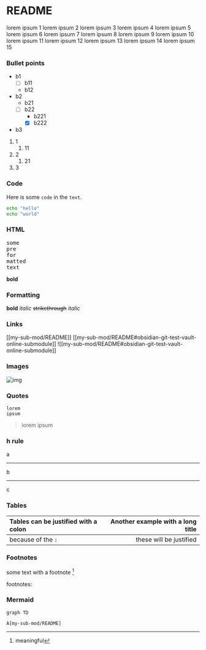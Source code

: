 # README

lorem ipsum 1
lorem ipsum 2
lorem ipsum 3
lorem ipsum 4
lorem ipsum 5
lorem ipsum 6
lorem ipsum 7
lorem ipsum 8
lorem ipsum 9
lorem ipsum 10
lorem ipsum 11
lorem ipsum 12
lorem ipsum 13
lorem ipsum 14
lorem ipsum 15

### Bullet points
* b1
	* [ ] b11
	* b12
* b2
	* b21
	* [ ] b22
		* b221
		* [x] b222
* b3

1. 1
	1. 11
2. 2
	1. 21
3. 3

### Code
Here is some `code` in the `text`.

```bash
echo "hello"
echo "world"
```

### HTML
<pre>some
pre
for
matted
text
</pre>

<b>bold</b>

### Formatting
**bold**
*italic*
~~strikethrough~~
_italic_

### Links
[[my-sub-mod/README]]
[[my-sub-mod/README#obsidian-git-test-vault-online-submodule]]
![[my-sub-mod/README#obsidian-git-test-vault-online-submodule]]

### Images
![img](https://history-computer.com/ModernComputer/Basis/images/Engelbart.jpg)

### Quotes

	lorem
	ipsum

> lorem
> ipsum

### h rule
a

---

b

***

c

### Tables
Tables can be justified with a colon | Another example with a long title
:----------------|-------------:
because of the `:` | these will be justified

### Footnotes
some text with a footnote [^1]

footnotes:
[^1]: meaningful

### Mermaid
```mermaid
graph TD

A[my-sub-mod/README]
